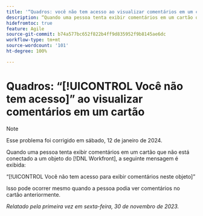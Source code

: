 ```yaml
---
title: '“Quadros: você não tem acesso ao visualizar comentários em um cartão.”'
description: “Quando uma pessoa tenta exibir comentários em um cartão que não está conectado a um objeto do Workfront, uma mensagem de erro é exibida.”
hidefromtoc: true
feature: Agile
source-git-commit: b74a577bc652f822b4ff9d835952f9b8145ae6dc
workflow-type: tm+mt
source-wordcount: '101'
ht-degree: 100%

---
```



# Quadros: “[!UICONTROL Você não tem acesso]” ao visualizar comentários em um cartão

>[!NOTE]
>
>Esse problema foi corrigido em sábado, 12 de janeiro de 2024.

Quando uma pessoa tenta exibir comentários em um cartão que não está conectado a um objeto do [!DNL Workfront], a seguinte mensagem é exibida:

“[!UICONTROL Você não tem acesso para exibir comentários neste objeto]”

Isso pode ocorrer mesmo quando a pessoa podia ver comentários no cartão anteriormente.

_Relatado pela primeira vez em sexta-feira, 30 de novembro de 2023._
